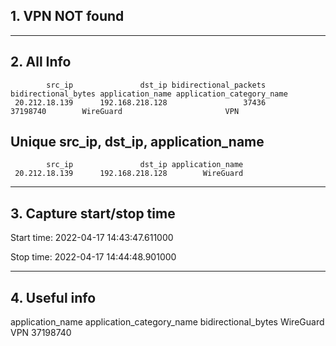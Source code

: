 ## 1. VPN NOT found
---
## 2. All Info
            src_ip               dst_ip bidirectional_packets bidirectional_bytes application_name application_category_name
     20.212.18.139      192.168.218.128                 37436            37198740        WireGuard                       VPN
## Unique src_ip, dst_ip, application_name
            src_ip               dst_ip application_name
     20.212.18.139      192.168.218.128        WireGuard
---
## 3. Capture start/stop time

 Start time: 2022-04-17 14:43:47.611000

 Stop time: 2022-04-17 14:44:48.901000

---
## 4. Useful info

application_name application_category_name bidirectional_bytes
       WireGuard                       VPN            37198740
